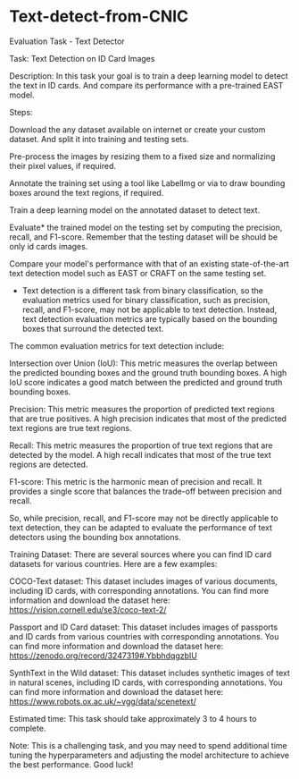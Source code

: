 # Text-detect-from-CNIC
Evaluation Task - Text Detector

Task: Text Detection on ID Card Images

Description: In this task your goal is to train a deep learning model to detect the text in ID cards. And compare its performance with a pre-trained EAST model.

Steps:

Download the any dataset available on internet or create your custom dataset. And split it into training and testing sets.

Pre-process the images by resizing them to a fixed size and normalizing their pixel values, if required.

Annotate the training set using a tool like LabelImg or via to draw bounding boxes around the text regions, if required.

Train a deep learning model on the annotated dataset to detect text.

Evaluate* the trained model on the testing set by computing the precision, recall, and F1-score. Remember that the testing dataset will be should be only id cards images.

Compare your model's performance with that of an existing state-of-the-art text detection model such as EAST or CRAFT on the same testing set.

* Text detection is a different task from binary classification, so the evaluation metrics used for binary classification, such as precision, recall, and F1-score, may not be applicable to text detection. Instead, text detection evaluation metrics are typically based on the bounding boxes that surround the detected text.

The common evaluation metrics for text detection include:

Intersection over Union (IoU): This metric measures the overlap between the predicted bounding boxes and the ground truth bounding boxes. A high IoU score indicates a good match between the predicted and ground truth bounding boxes.

Precision: This metric measures the proportion of predicted text regions that are true positives. A high precision indicates that most of the predicted text regions are true text regions.

Recall: This metric measures the proportion of true text regions that are detected by the model. A high recall indicates that most of the true text regions are detected.

F1-score: This metric is the harmonic mean of precision and recall. It provides a single score that balances the trade-off between precision and recall.

So, while precision, recall, and F1-score may not be directly applicable to text detection, they can be adapted to evaluate the performance of text detectors using the bounding box annotations.

Training Dataset: There are several sources where you can find ID card datasets for various countries. Here are a few examples:

COCO-Text dataset: This dataset includes images of various documents, including ID cards, with corresponding annotations. You can find more information and download the dataset here: https://vision.cornell.edu/se3/coco-text-2/

Passport and ID Card dataset: This dataset includes images of passports and ID cards from various countries with corresponding annotations. You can find more information and download the dataset here: https://zenodo.org/record/3247319#.YbbhdqgzbIU

SynthText in the Wild dataset: This dataset includes synthetic images of text in natural scenes, including ID cards, with corresponding annotations. You can find more information and download the dataset here: https://www.robots.ox.ac.uk/~vgg/data/scenetext/

Estimated time: This task should take approximately 3 to 4 hours to complete.


Note: This is a challenging task, and you may need to spend additional time tuning the hyperparameters and adjusting the model architecture to achieve the best performance. Good luck!
